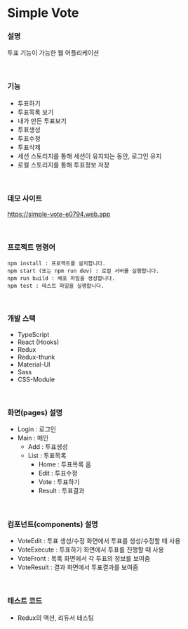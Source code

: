 # Simple Vote

### 설명
투표 기능이 가능한 웹 어플리케이션

<br />

### 기능
- 투표하기
- 투표목록 보기
- 내가 만든 투표보기
- 투표생성
- 투표수정
- 투표삭제
- 세션 스토리지를 통해 세션이 유지되는 동안, 로그인 유지
- 로컬 스토리지를 통해 투표정보 저장
<br />

### 데모 사이트
https://simple-vote-e0794.web.app

<br />

### 프로젝트 명령어
```
npm install : 프로젝트를 설치합니다.
npm start (또는 npm run dev) : 로컬 서버를 실행합니다.
npm run build : 배포 파일을 생성합니다.
npm test : 테스트 파일을 실행합니다.
``` 

<br />

### 개발 스택
- TypeScript
- React (Hooks)
- Redux
- Redux-thunk
- Material-UI
- Sass
- CSS-Module

<br />

### 화면(pages) 설명
- Login : 로그인
- Main : 메인
  - Add : 투표생성
  - List : 투표목록
    - Home : 투표목록 홈
    - Edit : 투표수정
    - Vote : 투표하기
    - Result : 투표결과 
<br />

### 컴포넌트(components) 설명
- VoteEdit : 투표 생성/수정 화면에서 투표를 생성/수정할 때 사용
- VoteExecute : 투표하기 화면에서 투표를 진행할 때 사용 
- VoteFront : 목록 화면에서 각 투표의 정보를 보여줌
- VoteResult : 결과 화면에서 투표결과를 보여줌

<br />

### 테스트 코드
- Redux의 액션, 리듀서 테스팅

<br />
